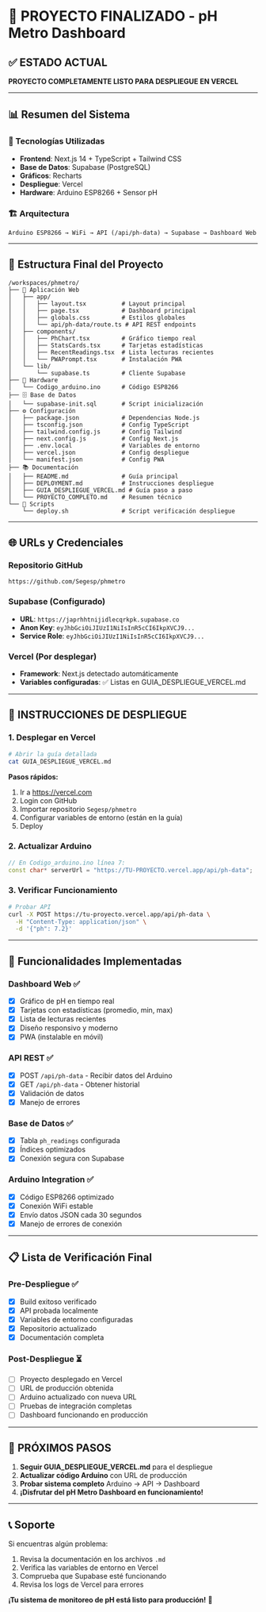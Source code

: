 # 🎯 PROYECTO FINALIZADO - pH Metro Dashboard

## ✅ ESTADO ACTUAL
**PROYECTO COMPLETAMENTE LISTO PARA DESPLIEGUE EN VERCEL**

---

## 📊 Resumen del Sistema

### 🔧 Tecnologías Utilizadas
- **Frontend**: Next.js 14 + TypeScript + Tailwind CSS
- **Base de Datos**: Supabase (PostgreSQL)
- **Gráficos**: Recharts
- **Despliegue**: Vercel
- **Hardware**: Arduino ESP8266 + Sensor pH

### 🏗️ Arquitectura
```
Arduino ESP8266 → WiFi → API (/api/ph-data) → Supabase → Dashboard Web
```

---

## 📁 Estructura Final del Proyecto

```
/workspaces/phmetro/
├── 📱 Aplicación Web
│   ├── app/
│   │   ├── layout.tsx          # Layout principal
│   │   ├── page.tsx            # Dashboard principal
│   │   ├── globals.css         # Estilos globales
│   │   └── api/ph-data/route.ts # API REST endpoints
│   ├── components/
│   │   ├── PhChart.tsx         # Gráfico tiempo real
│   │   ├── StatsCards.tsx      # Tarjetas estadísticas
│   │   ├── RecentReadings.tsx  # Lista lecturas recientes
│   │   └── PWAPrompt.tsx       # Instalación PWA
│   └── lib/
│       └── supabase.ts         # Cliente Supabase
├── 🔧 Hardware
│   └── Codigo_arduino.ino      # Código ESP8266
├── 🗄️ Base de Datos
│   └── supabase-init.sql       # Script inicialización
├── ⚙️ Configuración
│   ├── package.json            # Dependencias Node.js
│   ├── tsconfig.json           # Config TypeScript
│   ├── tailwind.config.js      # Config Tailwind
│   ├── next.config.js          # Config Next.js
│   ├── .env.local              # Variables de entorno
│   ├── vercel.json             # Config despliegue
│   └── manifest.json           # Config PWA
├── 📚 Documentación
│   ├── README.md               # Guía principal
│   ├── DEPLOYMENT.md           # Instrucciones despliegue
│   ├── GUIA_DESPLIEGUE_VERCEL.md # Guía paso a paso
│   └── PROYECTO_COMPLETO.md    # Resumen técnico
└── 🚀 Scripts
    └── deploy.sh               # Script verificación despliegue
```

---

## 🌐 URLs y Credenciales

### Repositorio GitHub
```
https://github.com/Segesp/phmetro
```

### Supabase (Configurado)
- **URL**: `https://japrhhtnijidlecqrkpk.supabase.co`
- **Anon Key**: `eyJhbGciOiJIUzI1NiIsInR5cCI6IkpXVCJ9...`
- **Service Role**: `eyJhbGciOiJIUzI1NiIsInR5cCI6IkpXVCJ9...`

### Vercel (Por desplegar)
- **Framework**: Next.js detectado automáticamente
- **Variables configuradas**: ✅ Listas en GUIA_DESPLIEGUE_VERCEL.md

---

## 🚀 INSTRUCCIONES DE DESPLIEGUE

### 1. Desplegar en Vercel
```bash
# Abrir la guía detallada
cat GUIA_DESPLIEGUE_VERCEL.md
```

**Pasos rápidos:**
1. Ir a https://vercel.com
2. Login con GitHub
3. Importar repositorio `Segesp/phmetro`
4. Configurar variables de entorno (están en la guía)
5. Deploy

### 2. Actualizar Arduino
```cpp
// En Codigo_arduino.ino línea 7:
const char* serverUrl = "https://TU-PROYECTO.vercel.app/api/ph-data";
```

### 3. Verificar Funcionamiento
```bash
# Probar API
curl -X POST https://tu-proyecto.vercel.app/api/ph-data \
  -H "Content-Type: application/json" \
  -d '{"ph": 7.2}'
```

---

## 🎯 Funcionalidades Implementadas

### Dashboard Web ✅
- [x] Gráfico de pH en tiempo real
- [x] Tarjetas con estadísticas (promedio, min, max)
- [x] Lista de lecturas recientes
- [x] Diseño responsivo y moderno
- [x] PWA (instalable en móvil)

### API REST ✅
- [x] POST `/api/ph-data` - Recibir datos del Arduino
- [x] GET `/api/ph-data` - Obtener historial
- [x] Validación de datos
- [x] Manejo de errores

### Base de Datos ✅
- [x] Tabla `ph_readings` configurada
- [x] Índices optimizados
- [x] Conexión segura con Supabase

### Arduino Integration ✅
- [x] Código ESP8266 optimizado
- [x] Conexión WiFi estable
- [x] Envío datos JSON cada 30 segundos
- [x] Manejo de errores de conexión

---

## 📋 Lista de Verificación Final

### Pre-Despliegue ✅
- [x] Build exitoso verificado
- [x] API probada localmente
- [x] Variables de entorno configuradas
- [x] Repositorio actualizado
- [x] Documentación completa

### Post-Despliegue ⏳
- [ ] Proyecto desplegado en Vercel
- [ ] URL de producción obtenida
- [ ] Arduino actualizado con nueva URL
- [ ] Pruebas de integración completas
- [ ] Dashboard funcionando en producción

---

## 🎉 PRÓXIMOS PASOS

1. **Seguir GUIA_DESPLIEGUE_VERCEL.md** para el despliegue
2. **Actualizar código Arduino** con URL de producción
3. **Probar sistema completo** Arduino → API → Dashboard
4. **¡Disfrutar del pH Metro Dashboard en funcionamiento!**

---

## 📞 Soporte

Si encuentras algún problema:
1. Revisa la documentación en los archivos `.md`
2. Verifica las variables de entorno en Vercel
3. Comprueba que Supabase esté funcionando
4. Revisa los logs de Vercel para errores

**¡Tu sistema de monitoreo de pH está listo para producción!** 🌟
